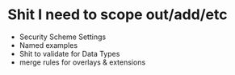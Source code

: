 # Shit I need to scope out/add/etc

* Security Scheme Settings
* Named examples
* Shit to validate for Data Types
* merge rules for overlays & extensions
